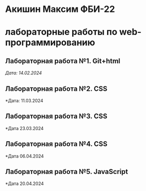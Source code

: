 # Акишин Максим ФБИ-22

# лабораторные работы по web-программированию

## Лабораторная работа №1. Git+html 

*Дата: 14.02.2024*

## Лабораторная работа №2. CSS

*Дата: 11.03.2024

## Лабораторная работа №3. CSS

*Дата 23.03.2024

## Лабораторная работа №4. CSS

*Дата 06.04.2024

## Лабораторная работа №5. JavaScript

*Дата 20.04.2024
